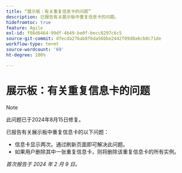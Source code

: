```yaml
---
title: “展示板：有关重复信息卡的问题”
description: 已报告有关展示板中重复信息卡的问题。
hidefromtoc: true
feature: Agile
exl-id: f08d6464-99df-4b49-be0f-becc8297c6c5
source-git-commit: dfecda276ab8f6da56bbe2442f09d0a6cb0c71de
workflow-type: tm+mt
source-wordcount: '69'
ht-degree: 100%

---
```


# 展示板：有关重复信息卡的问题

>[!NOTE]
>
>此问题已于2024年8月15日修复。


已报告有关展示板中重复信息卡的以下问题：

* 信息卡显示两次。通过刷新页面即可解决此问题。
* 如果用户删除其中一张重复信息卡，则将删除该重复信息卡的所有实例。

_首次报告于 2024 年 2 月 9 日。_
